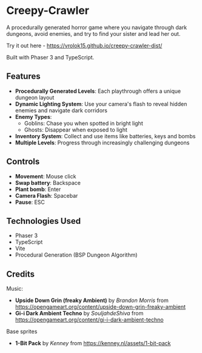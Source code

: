 # Creepy-Crawler

A procedurally generated horror game where you navigate through dark dungeons, avoid enemies, and try to find your sister and lead her out. 

Try it out here - https://vrolok15.github.io/creepy-crawler-dist/

Built with Phaser 3 and TypeScript.

## Features

- **Procedurally Generated Levels**: Each playthrough offers a unique dungeon layout
- **Dynamic Lighting System**: Use your camera's flash to reveal hidden enemies and navigate dark corridors
- **Enemy Types**:
  - Goblins: Chase you when spotted in bright light
  - Ghosts: Disappear when exposed to light
- **Inventory System**: Collect and use items like batteries, keys and bombs
- **Multiple Levels**: Progress through increasingly challenging dungeons

## Controls

- **Movement**: Mouse click
- **Swap battery**: Backspace
- **Plant bomb**: Enter
- **Camera Flash**: Spacebar
- **Pause**: ESC

## Technologies Used

- Phaser 3
- TypeScript
- Vite
- Procedural Generation (BSP Dungeon Algorithm)

## Credits

Music:

- **Upside Down Grin (freaky Ambient)** by *Brandon Morris* from https://opengameart.org/content/upside-down-grin-freaky-ambient
- **Gi-i Dark Ambient Techno** by *SouljahdeShiva* from https://opengameart.org/content/gi-i-dark-ambient-techno

Base sprites

- **1-Bit Pack** by *Kenney* from https://kenney.nl/assets/1-bit-pack

